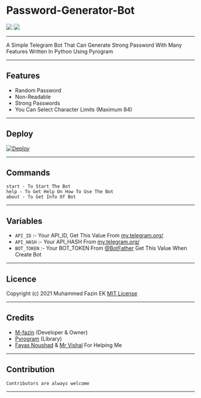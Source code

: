 # Password-Generator-Bot

<a href="https://telegram.dog/EKBOTZ_UPDATE"><img src="https://img.shields.io/badge/Telegram-Channel-blue.svg?logo=telegram"></a>
<a href="https://telegram.dog/ekbotz_support"><img src="https://img.shields.io/badge/Telegram-Group-blue.svg?logo=telegram"></a>


---

A Simple Telegram Bot That Can Generate Strong Password With Many Features Written In Python Using Pyrogram

---

## Features

- Random Password
- Non-Readable
- Strong Passwords
- You Can Select Character Limits (Maximum 84)

---

## Deploy

[![Deploy](https://www.herokucdn.com/deploy/button.svg)](https://heroku.com/deploy?template=https://github.com/M-fazin/Password-Generator-Bot)

---

## Commands

```
start - To Start The Bot
help - To Get Help On How To Use The Bot
about - To Get Info Of Bot
```

---


## Variables

- `API_ID` :- Your API_ID, Get This Value From [my.telegram.org/](https://my.telegram.org/)
- `API_HASH` :- Your API_HASH From [my.telegram.org/](https://my.telegram.org/)
- `BOT_TOKEN` :- Your BOT_TOKEN From [@BotFather](https://telegram.me/BotFather) Get This Value When Create Bot

---

## Licence

Copyright (c) 2021 Muhammed Fazin EK [MIT License](/LICENSE)

---

## Credits

- [M-fazin](https://github.com/M-fazin) (Developer & Owner)
- [Pyrogram](https://pyrogram.org) (Library)
- [Fayas Noushad](https://github.com/FayasNoushad) & [Mr Vishal](https://github.com/MrVishal2K2) For Helping Me

---

## Contribution

```
Contributors are always welcome
```

---
